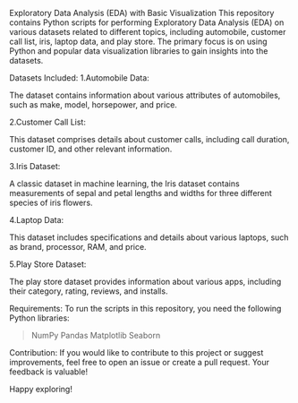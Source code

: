 Exploratory Data Analysis (EDA) with Basic Visualization
This repository contains Python scripts for performing Exploratory Data Analysis (EDA) on various datasets related to different topics, including automobile, customer call list, iris, laptop data, and play store. The primary focus is on using Python and popular data visualization libraries to gain insights into the datasets.

Datasets Included:
1.Automobile Data:

The dataset contains information about various attributes of automobiles, such as make, model, horsepower, and price.

2.Customer Call List:

This dataset comprises details about customer calls, including call duration, customer ID, and other relevant information.

3.Iris Dataset:

A classic dataset in machine learning, the Iris dataset contains measurements of sepal and petal lengths and widths for three different species of iris flowers.

4.Laptop Data:

This dataset includes specifications and details about various laptops, such as brand, processor, RAM, and price.

5.Play Store Dataset:

The play store dataset provides information about various apps, including their category, rating, reviews, and installs.

Requirements:
To run the scripts in this repository, you need the following Python libraries:

>NumPy
>Pandas
>Matplotlib
>Seaborn

Contribution:
If you would like to contribute to this project or suggest improvements, feel free to open an issue or create a pull request. Your feedback is valuable!

Happy exploring!
